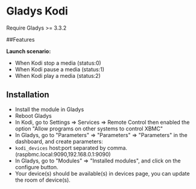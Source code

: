 # Gladys Kodi
Require Gladys >= 3.3.2

##Features

**Launch scenario:**

- When Kodi stop a media (status:0)
- When Kodi pause a media (status:1)
- When Kodi play a media (status:2)


## Installation
- Install the module in Gladys
- Reboot Gladys
- In Kodi, go to Settings => Services => Remote Control then enabled the option "Allow programs on other systems to control XBMC"
- In Gladys, go to "Parameters" => "Parameters" => "Parameters" in the dashboard, and create parameters:
 - `kodi_devices` host:port separated by comma. (raspbmc.local:9090,192.168.0.1:9090)
- In Gladys, go to "Modules" => "Installed modules", and click on the configure button.
- Your device(s) should be available(s) in devices page, you can update the room of device(s).